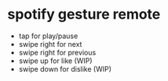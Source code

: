 # spotify gesture remote

* tap for play/pause
* swipe right for next
* swipe right for previous
* swipe up for like (WIP)
* swipe down for dislike (WIP)
